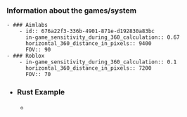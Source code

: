 ### Information about the games/system
	- ### Aimlabs
		- id:: 676a22f3-336b-4901-871e-d192830a83bc
		  in-game_sensitivity_during_360_calculation:: 0.67
		  horizontal_360_distance_in_pixels:: 9400
		  FOV:: 90
	- ### Roblox
		- in-game_sensitivity_during_360_calculation:: 0.1
		  horizontal_360_distance_in_pixels:: 7200
		  FOV:: 70
- ### Rust Example
	-